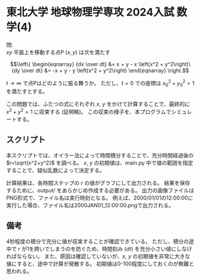 # 東北大学 地球物理学専攻 2024入試 数学(4)

問:  
$`xy`$ 平面上を移動する点P $`(x,y)`$ は次を満たす
```math
\left\{
\begin{eqnarray}
{dx \over dt} &=  x + y - x \left(x^2 + y^2\right)\
{dy \over dt} &= -x + y - y \left(x^2 + y^2\right)
\end{eqnarray}
\right.
```
$`t \rightarrow \infty`$ で点Pはどのように振る舞うか。
ただし、$`t=0`$ での座標は $`x_0^2 + y_0^2 > 1`$ を満たすとする。

この問題では、ふたつの式にそれぞれ $`x`$, $`y`$ をかけて計算することで、最終的に $`x^2 + y^2 = 1`$ に収束する (証明略)。
この収束の様子を、本プログラムでシミュレートする。


## スクリプト
本スクリプトでは、オイラー法によって時間積分することで、充分時間経過後の $`r=\sqrt{x^2+y^2}`$ を調べる。
$`x`$, $`y`$ の初期値は、main.py 中で値の範囲を指定することで、疑似乱数によって決定する。

計算結果は、各時間ステップの $`r`$ の値がグラフにして出力される。
結果を保存するために、output/ をあらかじめ作成する必要がある。
出力の画像ファイルはPNG形式で、ファイル名は実行時刻となる。
例えば、2000/01/01の12\:00\:00に実行した場合、ファイル名は2000JAN01_12\:00\:00.pngで出力される。


## 備考
4秒程度の積分で充分に値が収束することが確認できている。
ただし、積分の途中で $`r`$ が1を跨いでしまうのを防ぐため、時間刻み ($`dt`$) を充分小さい値にしなければならない。
また、原因は確認していないが、$`x`$, $`y`$ の初期値を非常に大きな値にすると、途中で計算が発散する。
初期値は0-100程度にしておくのが無難と思われる。



